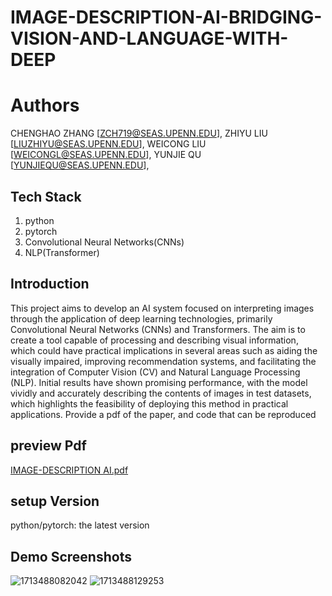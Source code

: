 # IMAGE-DESCRIPTION-AI-BRIDGING-VISION-AND-LANGUAGE-WITH-DEEP
# Authors
CHENGHAO ZHANG [ZCH719@SEAS.UPENN.EDU],
ZHIYU LIU [LIUZHIYU@SEAS.UPENN.EDU],
WEICONG LIU [WEICONGL@SEAS.UPENN.EDU],
YUNJIE QU [YUNJIEQU@SEAS.UPENN.EDU],

## Tech Stack
1. python
2. pytorch
3. Convolutional Neural Networks(CNNs)
4. NLP(Transformer)

## Introduction
This project aims to develop an AI system focused on interpreting images through the application of deep learning technologies, primarily Convolutional Neural Networks (CNNs) and Transformers.
The aim is to create a tool capable of processing and describing visual information, which could have practical implications in several areas such as aiding the visually impaired,
improving recommendation systems, and facilitating the integration of Computer Vision (CV) and Natural Language Processing (NLP). Initial results have shown promising performance,
with the model vividly and accurately describing the contents of images in test datasets, which highlights the feasibility of deploying this method in practical applications.
Provide a pdf of the paper, and code that can be reproduced

## preview Pdf
[IMAGE-DESCRIPTION AI.pdf](https://github.com/ZhiyuL1u/IMAGE-DESCRIPTION-AI-BRIDGING-VISION-AND-LANGUAGE-WITH-DEEP/files/15031806/IMAGE-DESCRIPTION.AI.pdf)

## setup Version
python/pytorch: the latest version

## Demo Screenshots
![1713488082042](https://github.com/ZhiyuL1u/IMAGE-DESCRIPTION-AI-BRIDGING-VISION-AND-LANGUAGE-WITH-DEEP/assets/144643293/b30f2d05-78dd-49e6-889b-b73507690bca)
![1713488129253](https://github.com/ZhiyuL1u/IMAGE-DESCRIPTION-AI-BRIDGING-VISION-AND-LANGUAGE-WITH-DEEP/assets/144643293/14ca3f02-e609-4137-bd73-69b581ead73d)



